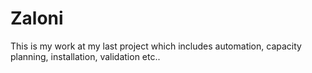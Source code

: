 # Zaloni

This is my work at my last project which includes automation, capacity planning, installation, validation etc..
